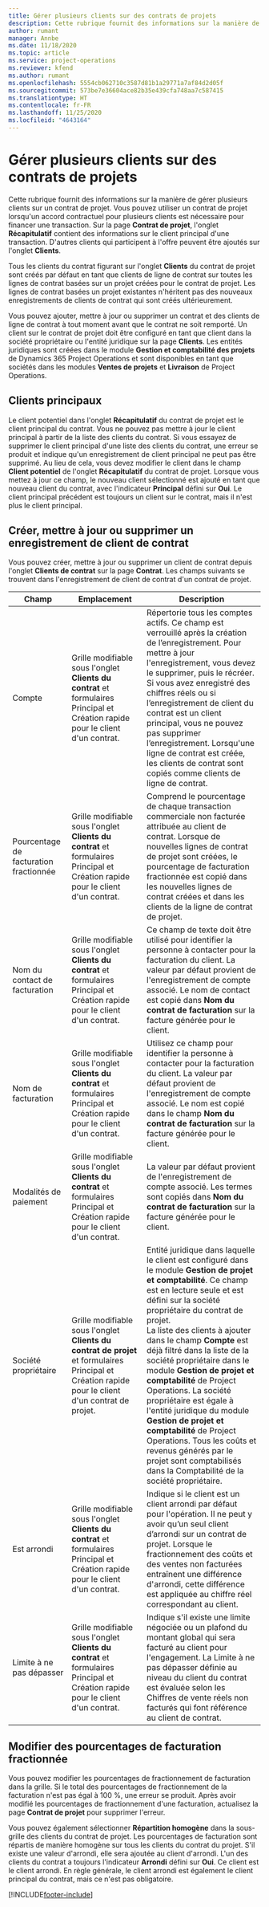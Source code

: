 ```yaml
---
title: Gérer plusieurs clients sur des contrats de projets
description: Cette rubrique fournit des informations sur la manière de gérer plusieurs clients sur un contrat de projet.
author: rumant
manager: Annbe
ms.date: 11/18/2020
ms.topic: article
ms.service: project-operations
ms.reviewer: kfend
ms.author: rumant
ms.openlocfilehash: 5554cb062710c3587d81b1a29771a7af84d2d05f
ms.sourcegitcommit: 573be7e36604ace82b35e439cfa748aa7c587415
ms.translationtype: HT
ms.contentlocale: fr-FR
ms.lasthandoff: 11/25/2020
ms.locfileid: "4643164"
---
```

# <a name="manage-multiple-customers-on-project-contracts"></a>Gérer plusieurs clients sur des contrats de projets

Cette rubrique fournit des informations sur la manière de gérer plusieurs clients sur un contrat de projet. Vous pouvez utiliser un contrat de projet lorsqu'un accord contractuel pour plusieurs clients est nécessaire pour financer une transaction. Sur la page **Contrat de projet**, l'onglet **Récapitulatif** contient des informations sur le client principal d'une transaction. D'autres clients qui participent à l'offre peuvent être ajoutés sur l'onglet **Clients**.

Tous les clients du contrat figurant sur l'onglet **Clients** du contrat de projet sont créés par défaut en tant que clients de ligne de contrat sur toutes les lignes de contrat basées sur un projet créées pour le contrat de projet. Les lignes de contrat basées un projet existantes n'héritent pas des nouveaux enregistrements de clients de contrat qui sont créés ultérieurement.

Vous pouvez ajouter, mettre à jour ou supprimer un contrat et des clients de ligne de contrat à tout moment avant que le contrat ne soit remporté. Un client sur le contrat de projet doit être configuré en tant que client dans la société propriétaire ou l'entité juridique sur la page **Clients**. Les entités juridiques sont créées dans le module **Gestion et comptabilité des projets** de Dynamics 365 Project Operations et sont disponibles en tant que sociétés dans les modules **Ventes de projets** et **Livraison** de Project Operations.

## <a name="primary-customers"></a>Clients principaux

Le client potentiel dans l'onglet **Récapitulatif** du contrat de projet est le client principal du contrat. Vous ne pouvez pas mettre à jour le client principal à partir de la liste des clients du contrat. Si vous essayez de supprimer le client principal d'une liste des clients du contrat, une erreur se produit et indique qu'un enregistrement de client principal ne peut pas être supprimé. Au lieu de cela, vous devez modifier le client dans le champ **Client potentiel** de l'onglet **Récapitulatif** du contrat de projet. Lorsque vous mettez à jour ce champ, le nouveau client sélectionné est ajouté en tant que nouveau client du contrat, avec l'indicateur **Principal** défini sur **Oui**. Le client principal précédent est toujours un client sur le contrat, mais il n'est plus le client principal.

## <a name="create-update-or-delete-a-contract-customer-record"></a>Créer, mettre à jour ou supprimer un enregistrement de client de contrat

Vous pouvez créer, mettre à jour ou supprimer un client de contrat depuis l'onglet **Clients de contrat** sur la page **Contrat**. Les champs suivants se trouvent dans l'enregistrement de client de contrat d'un contrat de projet.

| **Champ** | **Emplacement** | **Description** | 
| --- | --- | --- | 
| Compte | Grille modifiable sous l'onglet **Clients du contrat** et formulaires Principal et Création rapide pour le client d'un contrat. | Répertorie tous les comptes actifs. Ce champ est verrouillé après la création de l’enregistrement. Pour mettre à jour l'enregistrement, vous devez le supprimer, puis le récréer. Si vous avez enregistré des chiffres réels ou si l’enregistrement de client du contrat est un client principal, vous ne pouvez pas supprimer l’enregistrement. Lorsqu'une ligne de contrat est créée, les clients de contrat sont copiés comme clients de ligne de contrat. |
| Pourcentage de facturation fractionnée | Grille modifiable sous l'onglet **Clients du contrat** et formulaires Principal et Création rapide pour le client d'un contrat. | Comprend le pourcentage de chaque transaction commerciale non facturée attribuée au client de contrat. Lorsque de nouvelles lignes de contrat de projet sont créées, le pourcentage de facturation fractionnée est copié dans les nouvelles lignes de contrat créées et dans les clients de la ligne de contrat de projet. |
| Nom du contact de facturation | Grille modifiable sous l'onglet **Clients du contrat** et formulaires Principal et Création rapide pour le client d'un contrat. | Ce champ de texte doit être utilisé pour identifier la personne à contacter pour la facturation du client. La valeur par défaut provient de l'enregistrement de compte associé. Le nom de contact est copié dans **Nom du contrat de facturation** sur la facture générée pour le client. |
| Nom de facturation | Grille modifiable sous l'onglet **Clients du contrat** et formulaires Principal et Création rapide pour le client d'un contrat. | Utilisez ce champ pour identifier la personne à contacter pour la facturation du client. La valeur par défaut provient de l'enregistrement de compte associé. Le nom est copié dans le champ **Nom du contrat de facturation** sur la facture générée pour le client. |
| Modalités de paiement | Grille modifiable sous l'onglet **Clients du contrat** et formulaires Principal et Création rapide pour le client d'un contrat. | La valeur par défaut provient de l'enregistrement de compte associé. Les termes sont copiés dans **Nom du contrat de facturation** sur la facture générée pour le client. |
| Société propriétaire | Grille modifiable sous l'onglet **Clients du contrat de projet** et formulaires Principal et Création rapide pour le client d'un contrat de projet. | Entité juridique dans laquelle le client est configuré dans le module **Gestion de projet et comptabilité**. Ce champ est en lecture seule et est défini sur la société propriétaire du contrat de projet.</br>La liste des clients à ajouter dans le champ **Compte** est déjà filtré dans la liste de la société propriétaire dans le module **Gestion de projet et comptabilité** de Project Operations. La société propriétaire est égale à l'entité juridique du module **Gestion de projet et comptabilité** de Project Operations. Tous les coûts et revenus générés par le projet sont comptabilisés dans la Comptabilité de la société propriétaire. |
| Est arrondi | Grille modifiable sous l'onglet **Clients du contrat** et formulaires Principal et Création rapide pour le client d'un contrat. | Indique si le client est un client arrondi par défaut pour l'opération. Il ne peut y avoir qu’un seul client d’arrondi sur un contrat de projet. Lorsque le fractionnement des coûts et des ventes non facturées entraînent une différence d'arrondi, cette différence est appliquée au chiffre réel correspondant au client. |
| Limite à ne pas dépasser | Grille modifiable sous l'onglet **Clients du contrat** et formulaires Principal et Création rapide pour le client d'un contrat. | Indique s'il existe une limite négociée ou un plafond du montant global qui sera facturé au client pour l'engagement. La Limite à ne pas dépasser définie au niveau du client du contrat est évaluée selon les Chiffres de vente réels non facturés qui font référence au client de contrat. |

## <a name="edit-billing-split-percentages"></a>Modifier des pourcentages de facturation fractionnée

Vous pouvez modifier les pourcentages de fractionnement de facturation dans la grille. Si le total des pourcentages de fractionnement de la facturation n'est pas égal à 100 %, une erreur se produit. Après avoir modifié les pourcentages de fractionnement d'une facturation, actualisez la page **Contrat de projet** pour supprimer l'erreur.

Vous pouvez également sélectionner **Répartition homogène** dans la sous-grille des clients du contrat de projet. Les pourcentages de facturation sont répartis de manière homogène sur tous les clients du contrat du projet. S'il existe une valeur d'arrondi, elle sera ajoutée au client d'arrondi. L'un des clients du contrat a toujours l'indicateur **Arrondi** défini sur **Oui**. Ce client est le client arrondi. En règle générale, le client arrondi est également le client principal du contrat, mais ce n'est pas obligatoire.


[!INCLUDE[footer-include](../includes/footer-banner.md)]